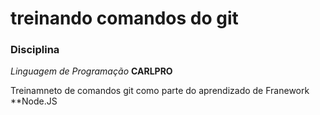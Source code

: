 # treinando comandos do git

### Disciplina

_Linguagem de Programação_ **CARLPRO**

Treinamneto de comandos git como parte do aprendizado de Franework **Node.JS
